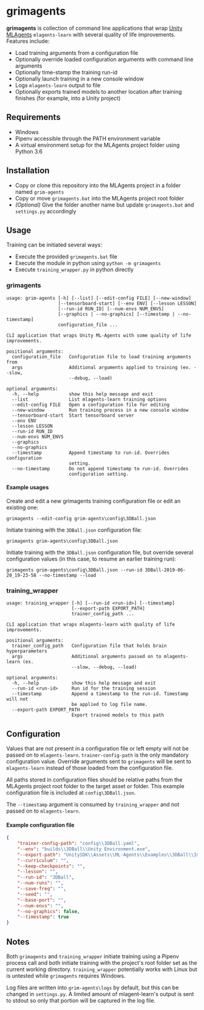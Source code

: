 # grimagents
**grimagents** is collection of command line applications that wrap [Unity MLAgents](https://github.com/Unity-Technologies/ml-agents) `mlagents-learn` with several quality of life improvements. Features include:
- Load training arguments from a configuration file
- Optionally override loaded configuration arguments with command line arguments
- Optionally time-stamp the training run-id
- Optionally launch training in a new console window
- Logs `mlagents-learn` output to file
- Optionally exports trained models to another location after training finishes (for example, into a Unity project)


## Requirements
- Windows
- Pipenv accessible through the PATH environment variable
- A virtual environment setup for the MLAgents project folder using Python 3.6


## Installation
- Copy or clone this repository into the MLAgents project in a folder named `grim-agents`
- Copy or move `grimagents.bat` into the MLAgents project root folder
- *(Optional)* Give the folder another name but update `grimagents.bat` and `settings.py` accordingly


## Usage
Training can be initiated several ways:
- Execute the provided `grimagents.bat` file
- Execute the module in python using `python -m grimagents`
- Execute `training_wrapper.py` in python directly


### grimagents
```
usage: grim-agents [-h] [--list] [--edit-config FILE] [--new-window]
                   [--tensorboard-start] [--env ENV] [--lesson LESSON]
                   [--run-id RUN_ID] [--num-envs NUM_ENVS]
                   [--graphics | --no-graphics] [--timestamp | --no-timestamp]
                   configuration_file ...

CLI application that wraps Unity ML-Agents with some quality of life
improvements.

positional arguments:
  configuration_file   Configuration file to load training arguments from
  args                 Additional arguments applied to training (ex. --slow,
                       --debug, --load)

optional arguments:
  -h, --help           show this help message and exit
  --list               List mlagents-learn training options
  --edit-config FILE   Open a configuration file for editing
  --new-window         Run training process in a new console window
  --tensorboard-start  Start tensorboard server
  --env ENV
  --lesson LESSON
  --run-id RUN_ID
  --num-envs NUM_ENVS
  --graphics
  --no-graphics
  --timestamp          Append timestamp to run-id. Overrides configuration
                       setting.
  --no-timestamp       Do not append timestamp to run-id. Overrides
                       configuration setting.
```

#### Example usages
Create and edit a new grimagents training configuration file or edit an existing one:
```
grimagents --edit-config grim-agents\config\3DBall.json
```

Initiate training with the `3DBall.json` configuration file:
```
grimagents grim-agents\config\3DBall.json
```

Initiate training with the `3DBall.json` configuration file, but override several configuration values (in this case, to resume an earlier training run):
```
grimagents grim-agents\config\3DBall.json --run-id 3DBall-2019-06-20_19-23-58 --no-timestamp --load
```


### training_wrapper
```
usage: training_wrapper [-h] [--run-id <run-id>] [--timestamp]
                        [--export-path EXPORT_PATH]
                        trainer_config_path ...

CLI application that wraps mlagents-learn with quality of life improvements.

positional arguments:
  trainer_config_path   Configuration file that holds brain hyperparameters
  args                  Additional arguments passed on to mlagents-learn (ex.
                        --slow, --debug, --load)

optional arguments:
  -h, --help            show this help message and exit
  --run-id <run-id>     Run id for the training session
  --timestamp           Append a timestamp to the run-id. Timestamp will not
                        be applied to log file name.
  --export-path EXPORT_PATH
                        Export trained models to this path
```


## Configuration
Values that are not present in a configuration file or left empty will not be passed on to `mlagents-learn`. `trainer-config-path` is the only mandatory configuration value. Override arguments sent to `grimagents` will be sent to `mlagents-learn` instead of those loaded from the configuration file.

All paths stored in configuration files should be relative paths from the MLAgents project root folder to the target asset or folder. This example configuration file is included at `config\3DBall.json`.

The `--timestamp` argument is consumed by `training_wrapper` and not passed on to `mlagents-learn`.

#### Example configuration file
```json
{
    "trainer-config-path": "config\\3DBall.yaml",
    "--env": "builds\\3DBall\\Unity Environment.exe",
    "--export-path": "UnitySDK\\Assets\\ML-Agents\\Examples\\3DBall\\ImportedModels",
    "--curriculum": "",
    "--keep-checkpoints": "",
    "--lesson": "",
    "--run-id": "3DBall",
    "--num-runs": "",
    "--save-freq": "",
    "--seed": "",
    "--base-port": "",
    "--num-envs": "",
    "--no-graphics": false,
    "--timestamp": true
}
```


## Notes
Both `grimagents` and `training_wrapper` initiate training using a Pipenv process call and both initiate training with the project's root folder set as the current working directory. `training_wrapper` potentially works with Linux but is untested while `grimagents` requires Windows.

Log files are written into `grim-agents\logs` by default, but this can be changed in `settings.py`. A limited amount of mlagent-learn's output is sent to stdout so only that portion will be captured in the log file.
